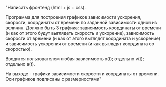 "Написать фронтенд (html + js + css). 

Программа для построения графиков зависимости ускорения, скорости, координаты от времени по заданной зависимости одной из величин. Должно быть 3 графика: зависимость координаты от времени (и как от этого будут выглядеть скорость и ускорение), зависимость скорости от времени (и как от этого выглядят координата и ускорение) и зависимость ускорения от времени (и как выглядят координата со скоростью).

Вводится пользователем любая зависимость x(t); отдельно v(t); отдельно a(t).

На выходе - графики зависимости скорости и координаты от времени. Оси графиков подписаны с размерностями"
